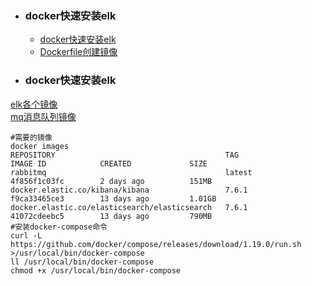 + ### docker快速安装elk
    + [docker快速安装elk](#docker快速安装elk)
    + [Dockerfile创建镜像](#dockerfile创建镜像)
+ ### docker快速安装elk
[elk各个镜像](https://www.docker.elastic.co/#)  
[mq消息队列镜像](https://store.docker.com/images/rabbitmq) 
```
#需要的镜像
docker images
REPOSITORY                                      TAG                 IMAGE ID            CREATED             SIZE
rabbitmq                                        latest              4f856f1c03fc        2 days ago          151MB
docker.elastic.co/kibana/kibana                 7.6.1               f9ca33465ce3        13 days ago         1.01GB
docker.elastic.co/elasticsearch/elasticsearch   7.6.1               41072cdeebc5        13 days ago         790MB
#安装docker-compose命令
curl -L https://github.com/docker/compose/releases/download/1.19.0/run.sh >/usr/local/bin/docker-compose
ll /usr/local/bin/docker-compose 
chmod +x /usr/local/bin/docker-compose
```